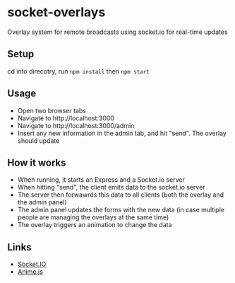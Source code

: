 # socket-overlays
Overlay system for remote broadcasts using socket.io for real-time updates

## Setup
cd into direcotry, run `npm install` then `npm start`

## Usage
- Open two browser tabs
- Navigate to http://localhost:3000
- Navigate to http://localhost:3000/admin
- Insert any new information in the admin tab, and hit "send". The overlay should update

## How it works
- When running, it starts an Express and a Socket.io server
- When hitting "send", the client emits data to the socket.io server
- The server then forwawrds this data to all clients (both the overlay and the admin panel)
- The admin panel updates the forms with the new data (in case multiple people are managing the overlays at the same time)
- The overlay triggers an animation to change the data

## Links
- [Socket.IO](https://socket.io/docs/)
- [Anime.js](https://animejs.com/documentation/)